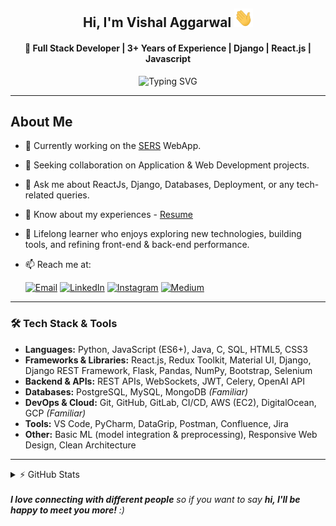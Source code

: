 <h2 align="center"> Hi, I'm Vishal Aggarwal <img src="https://raw.githubusercontent.com/iamvishalaggarwal/iamvishalaggarwal/main/wave.gif" width="30px" height="30px" /> </h2>
<h4 align="center">🚀 Full Stack Developer | 3+ Years of Experience | Django | React.js | Javascript  </h4>
<p align="center">
  <img src="https://readme-typing-svg.demolab.com?font=Fira+Code&size=22&pause=1000&center=true&vCenter=true&width=700&lines=Full+Stack+Developer+%7C+3%2B+Years+Experience;React+%7C+Django+%7C+JavaScript+%7C+ES6%2B+%7C+DOM+Mastery;Responsive+Design+with+HTML5+%26+CSS3;Reusable+Components+%7C+Hooks;Scalable+CI%2FCD+Deployments;Passionate+about+Clean+%26+Performant+Code&color=FACC15&background=00000000" alt="Typing SVG" />
</p>

---
## About Me

- 🔭 Currently working on the [SERS](https://iot.sers.net.au) WebApp.
- 👯 Seeking collaboration on Application & Web Development projects.
- 💬 Ask me about ReactJs, Django, Databases, Deployment, or any tech-related queries.
- 📃 Know about my experiences - [Resume](https://drive.google.com/file/d/1X41edpJdv8jpN4KrYXeIbfoSKE4362Hw/view?usp=sharing)
- 🧠 Lifelong learner who enjoys exploring new technologies, building tools, and refining front-end & back-end performance.
- 📫 Reach me at:

   [![Email](https://img.shields.io/badge/vishalagarwal872632%40gmail.com-blue?style=social&logo=gmail&link=mailto:vishalagarwal872632%40gmail.com)](mailto:vishalagarwal872632@gmail.com)
   [![LinkedIn](https://img.shields.io/badge/iamvishalaggarwal-blue?style=social&logo=linkedin&link=https://www.linkedin.com/in/iamvishalaggarwal/)](https://www.linkedin.com/in/iamvishalaggarwal/)
   [![Instagram](https://img.shields.io/badge/imvishalaggarwal-blue?style=social&logo=instagram&link=https://instagram.com/imvishalaggarwal/)](https://instagram.com/imvishalaggarwal/)
   [![Medium](https://img.shields.io/badge/iamvishalaggarwal-blue?style=social&logo=medium&link=https://iamvishalaggarwal.medium.com/)](https://iamvishalaggarwal.medium.com/)

---
### 🛠️ Tech Stack & Tools

- **Languages:** Python, JavaScript (ES6+), Java, C, SQL, HTML5, CSS3  
- **Frameworks & Libraries:** React.js, Redux Toolkit, Material UI, Django, Django REST Framework, Flask, Pandas, NumPy, Bootstrap, Selenium  
- **Backend & APIs:** REST APIs, WebSockets, JWT, Celery, OpenAI API  
- **Databases:** PostgreSQL, MySQL, MongoDB *(Familiar)*  
- **DevOps & Cloud:** Git, GitHub, GitLab, CI/CD, AWS (EC2), DigitalOcean, GCP *(Familiar)*  
- **Tools:** VS Code, PyCharm, DataGrip, Postman, Confluence, Jira  
- **Other:** Basic ML (model integration & preprocessing), Responsive Web Design, Clean Architecture  

---
<details>
  <summary>⚡ GitHub Stats</summary>
  <p align="center">
    <img src="https://github-readme-stats.vercel.app/api?username=iamvishalaggarwal&show_icons=true&theme=gruvbox&count_private=true" alt="GitHub Stats" />
  </p>
  <p align="center">
    <img src="https://github-readme-streak-stats.herokuapp.com/?user=iamvishalaggarwal&theme=gruvbox" alt="GitHub Streak" />
  </p>
  <p align="center">
    <img src="https://github-readme-stats.vercel.app/api/top-langs/?username=iamvishalaggarwal&layout=compact&theme=gruvbox" alt="Top Languages" />
  </p>
</details>

<div style="clear:both;"></div>
<br/>
<em><b>I love connecting with different people</b> so if you want to say <b>hi, I'll be happy to meet you more!</b> :)</em>
